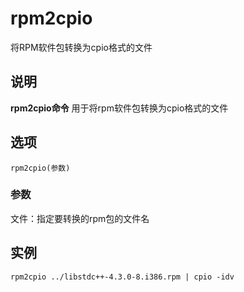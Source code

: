 rpm2cpio
===

将RPM软件包转换为cpio格式的文件

## 说明

**rpm2cpio命令** 用于将rpm软件包转换为cpio格式的文件

## 选项

```
rpm2cpio(参数)
```

### 参数  

文件：指定要转换的rpm包的文件名

## 实例

```
rpm2cpio ../libstdc++-4.3.0-8.i386.rpm | cpio -idv
```


